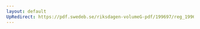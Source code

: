 ```yaml
---
layout: default
UpRedirect: https://pdf.swedeb.se/riksdagen-volumeG-pdf/199697/reg_199697/reg_199697_0335.pdf
---
```

